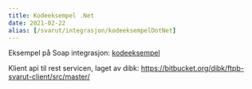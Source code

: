 ```yaml
---
title: Kodeeksempel .Net
date: 2021-02-22
alias: [/svarut/integrasjon/kodeeksempelDotNet]
---
```


Eksempel på Soap integrasjon: [kodeeksempel](https://github.com/ks-no/svarut-dot-net-eksempel)

Klient api til rest servicen, laget av dibk: https://bitbucket.org/dibk/ftpb-svarut-client/src/master/